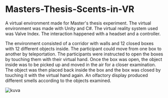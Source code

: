 # Masters-Thesis-Scents-in-VR

A virtual environment made for Master's thesis experiment. The virtual environment was made with Unity and C#. The virtual reality system used was Valve Index. The interaction happened with a headset and a controller.

The environment consisted of a corridor with walls and 12 closed boxes with 12 different objects inside. The participant could move from one box to another by teleportation. The participants were instructed to open the boxes by touching them with their virtual hand. Once the box was open, the object inside was to be picked up and moved in the air for a closer examination. The object was then placed back inside the box and the box was closed by touching it with the virtual hand again. An olfactory display produced different smells according to the objects examined.

![kuva](https://user-images.githubusercontent.com/26521643/116872395-7a8d2980-ac1e-11eb-91ad-174df64aa3dd.png)
